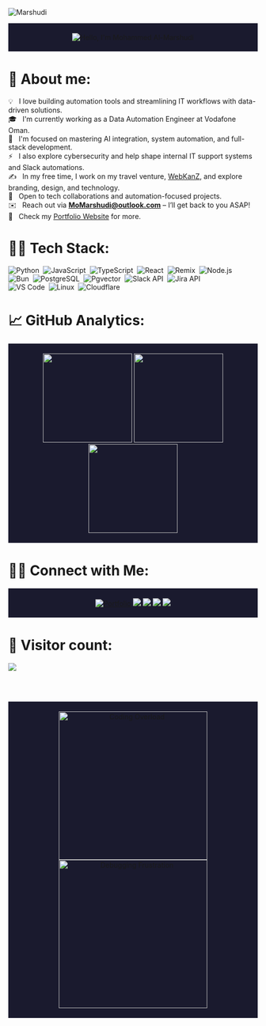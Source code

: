 ![Marshudi](https://user-images.githubusercontent.com/74038190/225813708-98b745f2-7d22-48cf-9150-083f1b00d6c9.gif)

<div align="center" style="background-color:#1a1a2e; padding: 20px;">
  <img src="https://readme-typing-svg.herokuapp.com?font=Ubuntu&weight=700&size=30&pause=1000&color=E6F7E0&background=1a1a2e00&center=true&width=500&height=75&lines=Hi%F0%9F%91%8B%2C+I'm+Mohammed+Al-Marshudi;IT+%26+Data+Automation+Engineer" alt="Hello, I'm Mohammed Al-Marshudi">
</div>

# 🤔 About me:

💡 &nbsp; I love building automation tools and streamlining IT workflows with data-driven solutions.\
🎓 &nbsp; I'm currently working as a Data Automation Engineer at Vodafone Oman.\
🌱 &nbsp; I'm focused on mastering AI integration, system automation, and full-stack development.\
⚡ &nbsp; I also explore cybersecurity and help shape internal IT support systems and Slack automations.\
✍️ &nbsp; In my free time, I work on my travel venture, [WebKanZ](https://webkanz.com), and explore branding, design, and technology.\
💬 &nbsp; Open to tech collaborations and automation-focused projects.\
✉️ &nbsp; Reach out via **MoMarshudi@outlook.com** – I’ll get back to you ASAP!\
📄 &nbsp; Check my [Portfolio Website](https://marshudi.com) for more.

# 🧑‍💻 Tech Stack:

![Python](https://img.shields.io/badge/-Python-333333?style=flat&logo=python)&nbsp;
![JavaScript](https://img.shields.io/badge/-JavaScript-333333?style=flat&logo=javascript)&nbsp;
![TypeScript](https://img.shields.io/badge/-TypeScript-333333?style=flat&logo=typescript)&nbsp;
![React](https://img.shields.io/badge/-React-333333?style=flat&logo=react)&nbsp;
![Remix](https://img.shields.io/badge/-Remix-333333?style=flat&logo=remix)&nbsp;
![Node.js](https://img.shields.io/badge/-Node.js-333333?style=flat&logo=node.js)&nbsp;\
![Bun](https://img.shields.io/badge/-Bun-333333?style=flat&logo=bun)&nbsp;
![PostgreSQL](https://img.shields.io/badge/-PostgreSQL-333333?style=flat&logo=postgresql)&nbsp;
![Pgvector](https://img.shields.io/badge/-Pgvector-333333?style=flat)&nbsp;
![Slack API](https://img.shields.io/badge/-Slack%20API-333333?style=flat&logo=slack)&nbsp;
![Jira API](https://img.shields.io/badge/-Jira%20API-333333?style=flat&logo=jira)&nbsp;\
![VS Code](https://img.shields.io/badge/-VS%20Code-333333?style=flat&logo=visual-studio-code)&nbsp;
![Linux](https://img.shields.io/badge/-Linux-333333?style=flat&logo=linux)&nbsp;
![Cloudflare](https://img.shields.io/badge/-Cloudflare-333333?style=flat&logo=cloudflare)

# 📈 GitHub Analytics:

<p align="center" style="background-color:#1a1a2e; padding: 20px;">
<a href="https://github.com/Marshudi">
  <img height="180em" src="https://github-readme-stats-eight-theta.vercel.app/api?username=Marshudi&show_icons=true&theme=vue-dark&include_all_commits=true&count_private=true" />
  <img height="180em" src="https://github-readme-stats-eight-theta.vercel.app/api/top-langs/?username=Marshudi&layout=compact&exclude_lang=java+r&theme=vue-dark" />
  <img height="180em" src="https://github-readme-streak-stats.herokuapp.com/?user=Marshudi&theme=vue-dark&hide_border=true"/>
</a>
</p>

# 🤝🏻 Connect with Me:

<p align="center" style="background-color:#1a1a2e; padding: 20px;">
<a href="https://marshudi.com"><img src="https://img.shields.io/badge/-marshudi.com-3423A6?style=flat-square&logo=Google-Chrome&logoColor=white" alt="Portfolio"/></a>
<a href="https://linkedin.com/in/momarshudi"><img src="https://img.shields.io/badge/-Mohammed%20Al--Marshudi-0077B5?style=flat-square&logo=Linkedin&logoColor=white"/></a>
<a href="mailto:MoMarshudi@outlook.com"><img src="https://img.shields.io/badge/-MoMarshudi@outlook.com-D14836?style=flat-square&logo=Gmail&logoColor=white"/></a>
<a href="https://instagram.com/eMarshudi"><img src="https://img.shields.io/badge/-@eMarshudi-E4405F?style=flat-square&logo=Instagram&logoColor=white"/></a>
<a href="https://x.com/eMarshudi"><img src="https://img.shields.io/badge/-@eMarshudi-1DA1F2?style=flat-square&logo=Twitter&logoColor=white"/></a>
</p>

# 🔢 Visitor count:
<p>
  <img src="https://profile-counter.glitch.me/Marshudi/count.svg" />
</p>

<br><br>
<div align="center" style="background-color:#1a1a2e; padding: 20px;">
  <img src="https://media.giphy.com/media/LmNwrBhejkK9EFP504/giphy.gif" alt="Coding Overload"  width="300" height="300"/>
  <img src="https://media.giphy.com/media/9J7tdYltWyXIY/giphy.gif" alt="Debugging Frustration"  width="300" height="300"/>
</div>
